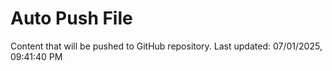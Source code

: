 # Auto Push File

Content that will be pushed to GitHub repository.
Last updated: 07/01/2025, 09:41:40 PM